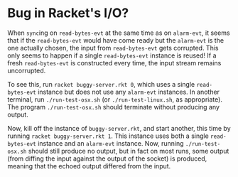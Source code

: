 # Bug in Racket's I/O?

When `sync`ing on `read-bytes-evt` at the same time as on `alarm-evt`,
it seems that if the `read-bytes-evt` would have come ready but the
`alarm-evt` is the one actually chosen, the input from
`read-bytes-evt` gets corrupted. This only seems to happen if a single
`read-bytes-evt` instance is reused! If a fresh `read-bytes-evt` is
constructed every time, the input stream remains uncorrupted.

To see this, run `racket buggy-server.rkt 0`, which uses a single
`read-bytes-evt` instance but does not use any `alarm-evt`
instances. In another terminal, run `./run-test-osx.sh` (or
`./run-test-linux.sh`, as appropriate). The program
`./run-test-osx.sh` should terminate without producing any output.

Now, kill off the instance of `buggy-server.rkt`, and start another,
this time by running `racket buggy-server.rkt 1`. This instance uses
both a single `read-bytes-evt` instance and an `alarm-evt`
instance. Now, running `./run-test-osx.sh` should still produce no
output, but in fact on most runs, some output (from diffing the input
against the output of the socket) is produced, meaning that the echoed
output differed from the input.
